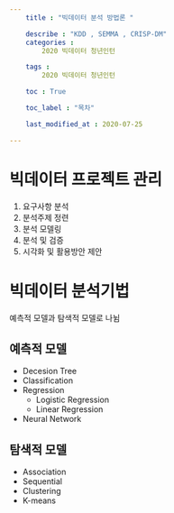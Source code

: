 ```yaml
---
    title : "빅데이터 분석 방법론 "

    describe : "KDD , SEMMA , CRISP-DM" 
    categories : 
        2020 빅데이터 청년인턴    

    tags :
        2020 빅데이터 청년인턴

    toc : True

    toc_label : "목차"        

    last_modified_at : 2020-07-25

---
```

# 빅데이터 프로젝트 관리 

1. 요구사항 분석 
2. 분석주제 정련
3. 분석 모델링
4. 분석 및 검증
5. 시각화 및 활용방안 제안

# 빅데이터 분석기법
예측적 모델과 탐색적 모델로 나뉨
## 예측적 모델
* Decesion Tree
* Classification
* Regression
  * Logistic Regression 
  * Linear Regression
* Neural Network
## 탐색적 모델
* Association
* Sequential
* Clustering
* K-means